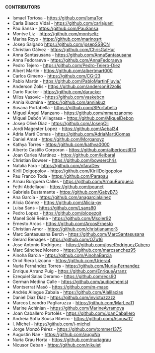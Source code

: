 #### CONTRIBUTORS
* Ismael Tortosa - https://github.com/IsmaTor
* Carla Blasco Vidal - https://github.com/carlajuani
* Pau Sansa - https://github.com/PauSansa
* Montse Liz - https://github.com/montseliz
* Marina Royo - https://github.com/marinosrt
* Josep Salgado https://github.com/josepSSBCN
* Christian Gálvez - https://github.com/ChrisGalHur
* Anna Santasusana - https://github.com/AnnaSantasusana
* Anna Fedoraeva - https://github.com/AnnaFedoraeva
* Pedro Tejero - https://github.com/Pedro-Tejero-Diez
* Albert Martin - https://github.com/albertmart000
* Carlos Gimeno - https://github.com/CG-23
* Pablo Martin - https://github.com/PabloMartinFluvia/
* Anderson Zolis - https://github.com/anderson92zolis
* Dario Rucker - https://github.com/darucker
* Milos Vasovic - https://github.com/vaskebcn
* Annia Kuzmina - https://github.com/anniakuz
* Susana Portabella - https://github.com/SPortabella
* Miguel Ángel Manzano - https://github.com/mmanzanomo
* Miquel Debón Villagrasa - https://github.com/MiquelDebon
* Josep Olivé Diaz - https://github.com/JosepOli
* Jordi Magester Lopez - https://github.com/Aebal34
* Adria Marti Comas - https://github.com/AdriaMartiComas
* Daniel Amat - https://github.com/Morganxyz
* Kathya Torres - https://github.com/kathya0000
* Alberto Castillo Corporan - https://github.com/albertocstll70
* Joan Carles Martínez - https://github.com/leibaral
* Christian Bowser - https://github.com/bowserchris
* Natalia Fara - https://github.com/nfaraDev
* Kirill Dolgopolov - https://github.com/KirillDolgopolov
* Pau Franco Toda - https://github.com/Parapau
* Arnau Burguera Calles - https://github.com/ArnauBurguera
* Fethi Abdellaoui - https://github.com/pounct
* Gabriela Bustamante - https://github.com/GabyB73
* Ana García - https://github.com/anagarcialainez
* Alicia Gómez - https://github.com/Alicia-gy
* Luisa Sans - https://github.com/Lsans80
* Pedro Lopez - https://github.com/plopezgit
* Manel Solé Reina - https://github.com/Msoler92
* Ernesto Arcos - https://github.com/ArcosErnesto
* Christian Amor - https://github.com/christianamor3
* Marc Santasusana Berch - https://github.com/MarcSantasusana
* Gerard Benages - https://github.com/OZu16
* Jose Antonio Rodríguez - https://github.com/joseRodriguezCubero
* Marc Sánchez Moreno - https://github.com/marcsanchez95
* Ainoha Barcia - https://github.com/AinohaBarcia
* Oriol Riera Lizcano - https://github.com/Uriera4
* Nuria Fernández Torres - https://github.com/Nuria-Fernandez
* Enrique Arranz Puig - https://github.com/EnriqueArranz
* Ezequiel Salas Deramo - https://github.com/ecs90
* German Medina Calle - https://github.com/audiochemist
* Montserrat Masó - https://github.com/m-maso
* Andrés Allegue Zabala - https://github.com/Alalilacias
* Daniel Diaz Diaz - https://github.com/invictuzzzzz
* Marcos Leandro Pagliaruzza - https://github.com/MarLea11
* Marine Achinian - https://github.com/MarineAvramova
* Joan Caballero Portolés - https://github.com/JoanCaballero
* Andreia Sofia Sousa Ribeiro - https://github.com/Asousa12
* I. Michel - https://github.com/i-michel
* Jorge Monzó Pérez - https://github.com/tommer1375
* Augustin Nae - https://github.com/auguNa
* Nuria Grau Horta - https://github.com/nuriagrau
* Nicusor Ceban - https://github.com/nikulet